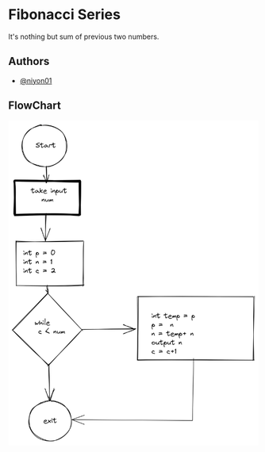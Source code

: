 
# Fibonacci Series
It's nothing but sum of previous two numbers.


## Authors

- [@niyon01](https://github.com/niyon01)


## FlowChart

![image](img/Untitled-2022-09-28-1822.png)

